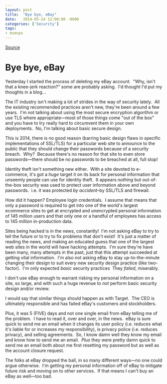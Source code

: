 ```yaml
---
layout: post
title:  "Bye bye, eBay"
date:   2014-05-24 12:00:00 -0600
categories: ['Security']
tags:
- msmvps
---
```

[Source](http://pr-blog.azurewebsites.net/2014/05/25/bye-bye-ebay/ "Permalink to Bye bye, eBay")

# Bye bye, eBay

Yesterday I started the process of deleting my eBay account.  "Why, isn't that a knee-jerk reaction?" some are probably asking.  I'd thought I'd put my thoughts in a blog…

The IT industry isn't making a lot of strides in the way of security lately.  All the existing recommended practices aren't new, they're been around a few years.  I'm not talking about using the most secure encryption algorithm or use TLS where appropriate—most of those things come "out of the box" and you have to try really hard to circumvent them in your own deployments.  No, I'm talking about basic secure design.

This is 2014, there is no good reason (barring basic design flaws in specific implementations of SSL/TLS) for a particular web site to announce to the public that they should change their passwords because of a security breach.  Why?  Because there's no reason for that site to even store passwords—there should be no passwords to be breached at all, full stop!

Identity theft isn't something new either.  With a site devoted to e-commerce, it's got a *huge* target it on its back for personal information that unseemly people can use for identity theft.  It appears *nothing* but out-of-the-box security was used to protect user information above and beyond passwords.  i.e. it was protected *by accident*–by SSL/TLS and firewall.

How did it happen? Employee login credentials.  I assume that means that only a password is required to get into one of the world's largest ecommerce sites to get at encrypted and unencrypted personal information of 145 million users and that only one or a handful of employees has access to 145 million in-production data.

Sites being hacked is in the news, constantly!  I'm not asking eBay to try to tell the future or to try to fix problems that don't exist!  It's just a matter of reading the news, and making an educated guess that one of the largest web sites in the world will have hacking attempts.  I'm sure they're have been many, many attempts in the past, just that this attempt succeeded at getting vital information.  I'm also not asking eBay to stay up-to-the-minute changing their design to suit every new security design practice (like two-factor).  I'm only expected *basic* security practices  They *failed*, miserably.

I don't use eBay enough to warrant risking my personal information on a site, so large, and with such a huge revenue to *not* perform basic security design and/or review.

I would say that similar things should happen as with Target.  The CEO is ultimately responsible and has failed eBay's customers and stockholders.

Plus, it was 5 (FIVE) days and not one single email from eBay telling me of the problem.  I have to read it, over and over, in the news.  eBay is sure quick to send me an email when it changes its user policy (i.e. reduces what it's liable for or increases my responsibility), is privacy police (i.e. reduces privacy), and selling agreements.  So, I know damn well they know my email and know how to send me an email.  *Plus* they were pretty damn quick to send me an email both about me first resetting my password but as well as the account closure request.

The folks at eBay dropped the ball, in so many different ways—no one could argue otherwise.  I'm getting my personal information off of eBay to mitigate future risk and moving on to other services.  If that means I can't buy an eBay as well—too bad.

